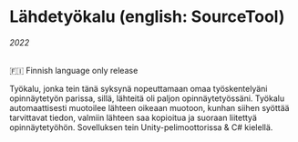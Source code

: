 #  Lähdetyökalu   (english: SourceTool)

###### 2022

🇫🇮 Finnish language only release

Työkalu, jonka tein tänä syksynä nopeuttamaan omaa työskentelyäni opinnäytetyön parissa, sillä, lähteitä oli paljon opinnäytetyössäni. Työkalu automaattisesti muotoilee lähteen oikeaan muotoon, kunhan siihen syöttää tarvittavat tiedon, valmiin lähteen saa kopioitua ja suoraan liitettyä opinnäytetyöhön. Sovelluksen tein Unity-pelimoottorissa & C# kielellä.

